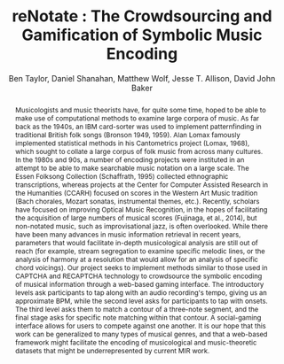 --- 
  title: "reNotate : The Crowdsourcing and Gamification of Symbolic Music Encoding" 
  abstract: "Musicologists and music theorists have, for quite some time, hoped to be able to make use of computational methods to examine large corpora of music. As far back as the 1940s, an IBM card-sorter was used to implement patternfinding in traditional British folk songs (Bronson 1949, 1959). Alan Lomax famously implemented statistical methods in his Cantometrics project (Lomax, 1968), which sought to collate a large corpus of folk music from across many cultures. In the 1980s and 90s, a number of encoding projects were instituted in an attempt to be able to make searchable music notation on a large scale. The Essen Folksong Collection (Schaffrath, 1995) collected ethnographic transcriptions, whereas projects at the Center for Computer Assisted Research in the Humanities (CCARH) focused on scores in the Western Art Music tradition (Bach chorales, Mozart sonatas, instrumental themes, etc.). Recently, scholars have focused on improving Optical Music Recognition, in the hopes of facilitating the acquisition of large numbers of musical scores (Fujinaga, et al., 2014), but non-notated music, such as improvisational jazz, is often overlooked. While there have been many advances in music information retrieval in recent years, parameters that would facilitate in-depth musicological analysis are still out of reach (for example, stream segregation to examine specific melodic lines, or the analysis of harmony at a resolution that would allow for an analysis of specific chord voicings). Our project seeks to implement methods similar to those used in CAPTCHA and RECAPTCHA technology to crowdsource the symbolic encoding of musical information through a web-based gaming interface. The introductory levels ask participants to tap along with an audio recording's tempo, giving us an approximate BPM, while the second level asks for participants to tap with onsets. The third level asks them to match a contour of a three-note segment, and the final stage asks for specific note matching within that contour. A social-gaming interface allows for users to compete against one another. It is our hope that this work can be generalized to many types of musical genres, and that a web-based framework might facilitate the encoding of musicological and music-theoretic datasets that might be underrepresented by current MIR work." 
  address: "Atlanta, Georgia" 
  author: "Ben Taylor, Daniel Shanahan, Matthew Wolf, Jesse T. Allison, David John Baker" 
  booktitle: "Proceedings of the International Web Audio Conference" 
  editor: "Jason Freeman, Alexander Lerch, Matthew Paradis" 
  month: "Proceedings of the International Web Audio Conference"
  pages: "2016" 
  publisher: "Georgia Tech" 
  series: "WAC '16"
  type: "Talk"  
  year: "2016" 
  id: "2016_EA_34" 
  tags: year2016 
  pdflink: /_data/papers/pdf/2016/2016_34.pdf
  ISSN: 2663-5844
---